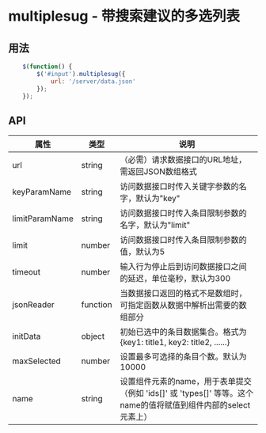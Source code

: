 # multiplesug - 带搜索建议的多选列表

## 用法
```javascript
    $(function() {
        $('#input').multiplesug({
            url: '/server/data.json'
        });
    });
```

## API

| 属性 | 类型 | 说明 |
|----|---|---|
| url | string | （必需）请求数据接口的URL地址，需返回JSON数组格式 |
| keyParamName | string | 访问数据接口时传入关键字参数的名字，默认为"key" |
| limitParamName	| string | 访问数据接口时传入条目限制参数的名字，默认为"limit" |
| limit | number | 访问数据接口时传入条目限制参数的值，默认为5 |
| timeout | number | 输入行为停止后到访问数据接口之间的延迟，单位毫秒，默认为300 |
| jsonReader | function | 当数据接口返回的格式不是数组时，可指定函数从数据中解析出需要的数组部分 |
| initData | object | 初始已选中的条目数据集合。格式为 {key1: title1, key2: title2, ......} |
| maxSelected | number | 设置最多可选择的条目个数。默认为10000 |
| name | string | 设置组件元素的name，用于表单提交（例如 'ids[]' 或 'types[]' 等等。这个name的值将赋值到组件内部的select元素上） |

